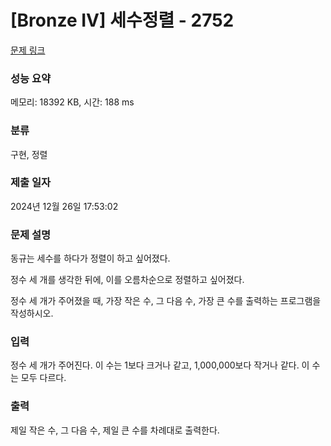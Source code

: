 # [Bronze IV] 세수정렬 - 2752 

[문제 링크](https://www.acmicpc.net/problem/2752) 

### 성능 요약

메모리: 18392 KB, 시간: 188 ms

### 분류

구현, 정렬

### 제출 일자

2024년 12월 26일 17:53:02

### 문제 설명

<p>동규는 세수를 하다가 정렬이 하고 싶어졌다.</p>

<p>정수 세 개를 생각한 뒤에, 이를 오름차순으로 정렬하고 싶어졌다.</p>

<p>정수 세 개가 주어졌을 때, 가장 작은 수, 그 다음 수, 가장 큰 수를 출력하는 프로그램을 작성하시오.</p>

### 입력 

 <p>정수 세 개가 주어진다. 이 수는 1보다 크거나 같고, 1,000,000보다 작거나 같다. 이 수는 모두 다르다.</p>

### 출력 

 <p>제일 작은 수, 그 다음 수, 제일 큰 수를 차례대로 출력한다.</p>

